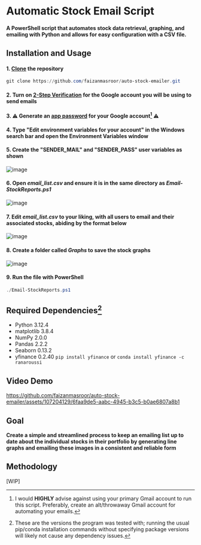 # Automatic Stock Email Script

#### A PowerShell script that automates stock data retrieval, graphing, and emailing with Python and allows for easy configuration with a CSV file.

## Installation and Usage

#### 1. [Clone](https://docs.github.com/articles/cloning-a-repository) the repository
```powershell
git clone https://github.com/faizanmasroor/auto-stock-emailer.git
```
#### 2. Turn on [2-Step Verification](https://myaccount.google.com/signinoptions/twosv) for the Google account you will be using to send emails
#### 3. :warning: Generate an [app password](https://myaccount.google.com/apppasswords) for your Google account[^1] :warning:
#### 4. Type "Edit environment variables for your account" in the Windows search bar and open the Environment Variables window
#### 5. Create the "SENDER_MAIL" and "SENDER_PASS" user variables as shown
![image](https://github.com/faizanmasroor/email-sender/assets/107204129/4890c7f7-b9ec-4e83-982e-967e104eea64)
#### 6. Open _email_list.csv_ and ensure it is in the same directory as _Email-StockReports.ps1_
![image](https://github.com/faizanmasroor/auto-stock-emailer/assets/107204129/268635f7-cabf-4d88-8ab2-ebd7edc6205e)
#### 7. Edit _email_list.csv_ to your liking, with all users to email and their associated stocks, abiding by the format below
![image](https://github.com/faizanmasroor/auto-stock-emailer/assets/107204129/fad08c80-15b4-46a0-93bf-fdea611c9889)
#### 8. Create a folder called _Graphs_ to save the stock graphs
![image](https://github.com/faizanmasroor/auto-stock-emailer/assets/107204129/d36d8ce0-f64d-4498-8efc-d4ca0aa67f53)
#### 9. Run the file with PowerShell
```powershell
./Email-StockReports.ps1
```

## Required Dependencies[^2]

* Python 3.12.4
* matplotlib 3.8.4
* NumPy 2.0.0
* Pandas 2.2.2
* Seaborn 0.13.2
* yfinance 0.2.40 `pip install yfinance` or `conda install yfinance -c ranaroussi`

## Video Demo
https://github.com/faizanmasroor/auto-stock-emailer/assets/107204129/6faa9de5-aabc-4945-b3c5-b0ae6807a8b1

## Goal
**Create a simple and streamlined process to keep an emailing list up to date about the individual stocks in their portfolio by generating line graphs and emailing these images in a consistent and reliable form**

## Methodology

[WIP]

[^1]: I would <b> HIGHLY </b> advise against using your primary Gmail account to run this script. Preferably, create an alt/throwaway Gmail account for automating your emails.
[^2]: These are the versions the program was tested with; running the usual pip/conda installation commands without specifying package versions will likely not cause any dependency issues.
